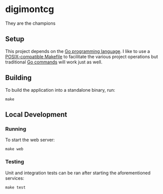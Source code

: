 # digimontcg
They are the champions

## Setup
This project depends on the [Go programming language](https://golang.org/dl/).
I like to use a [POSIX-compatible Makefile](https://pubs.opengroup.org/onlinepubs/9699919799.2018edition/utilities/make.html) to facilitate the various project operations but traditional [Go commands](https://pkg.go.dev/cmd/go) will work just as well.

## Building
To build the application into a standalone binary, run:
```
make
```

## Local Development
### Running
To start the web server:
```
make web
```

### Testing
Unit and integration tests can be ran after starting the aforementioned services:
```
make test
```
